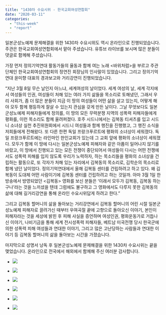```yaml
---
title: "1430차 수요시위 - 한국교회여성연합회"
date: "2020-03-11"
categories: 
  - "this-week"
  - "report"
---
```


일본군성노예제 문제해결을 위한 1430차 수요시위도 역시 온라인으로 진행되었습니다. 주관은 한국교회여성연합회에서 맡아 주셨습니다. 유튜브 라이브를 보시며 많은 분들이 댓글로 함께해 주셨습니다.

가장 먼저 정의기억연대 활동가들의 율동과 함께 여는 노래 <바위처럼>을 부르고 주관단체인 한국교회여성연합회의 정연진 회장님의 인사말이 있었습니다. 그리고 정의기억연대 윤미향 대표의 경과보고와 거리강연이 진행되었습니다.

“지난 3월 8일 무슨 날인지 아느냐, 세계여성의 날이었다. 세계 여성의 날, 세계 각지에서 여성들의 인권, 여성들이 처해 있는 여러 가지 삶들을 목소리로 토해냈던, 그래서 우리 사회가, 좀 더 많은 분들이 지금 이 땅의 여성들이 어떤 삶을 살고 있는지, 어떻게 해야 모두 함께 평등하게 잘살 수 있는지 관심을 갖게 만든 날이다. 그날 무엇보다도 일본군성노예제 피해자들에게 정의를, 이 땅의 모든 무력분쟁 지역의 성폭력 피해자들에게 평화를, 이런 목소리도 함께 울려퍼졌다. 호주 시드니에서는 김복동 티셔츠를 입고 시드니 소녀상 실천 추진위원회에서 시드니 여성들과 함께 행진을 진행했고, 그 행진 소식을 저희들에게 전해왔다. 또 다른 한편 독일 프랑크푸르트에 평화의 소녀상이 세워졌다. 독일 프랑크푸르트에는 라인마인 한인교회가 있는데 그 교회 앞에 평화의 소녀상이 세워졌다. 모두가 함께 이 땅에 다시는 일본군성노예제 피해자와 같은 아픔이 일어나지 않기를 바랐고, 이 땅에서 진행되고 있는 모든 전쟁이 중단되어서 여성들이 다시는 어떤 전쟁에서도 성폭력 피해를 입지 않도록 우리가 노력하자, 하는 목소리들을 평화의 소녀상을 건립하는 활동으로, 또 각자가 처해 있는 자리에서 김복동의 목소리로, 김학순의 목소리로 함께 냈던 날이었다. 정의기억연대에서 올해 김복동 센터를 건립하려고 하고 있다. 왜 김복동이 도대체 어떤 사람이기에 김복동 센터를 건립하려고 하는 것일까. 아마 3월 1일 한 방송에서 방영되었던 <김복동> 영화를 보신 분들은 ‘이래서 모두가 김복동, 김복동 하는구나’라는 것을 느끼셨을 텐데 그럼에도 불구하고 그 영화에서도 다루지 못한 김복동의 삶에 대해 길거리강연을 통해 온라인 수요시위답게 하려고 한다.”

그리고 김복동 할머니의 삶을 돌아보는 거리강연에서 김복동 할머니의 어린 시절 일본군성노예제 피해자로 끌려가신 때부터 우여곡절 끝에 고향으로 돌아오신 이야기, 본인이 피해자라는 것을 세상에 밝힌 후 피해 사실을 증언하며 여성인권, 평화운동가로 거듭나신 이야기, 나비기금을 통해 세계 전시성폭력 피해자들, 베트남 미국전쟁 당시 한국군에 의한 성폭력 피해 여성들과 연대한 이야기, 그리고 많은 고난당하는 사람들과 연대한 이야기 등 김복동 할머니의 삶을 돌아보는 시간을 가졌습니다.

마지막으로 성명서 낭독 후 일본군성노예제 문제해결을 위한 1430차 수요시위는 끝을 맺었습니다. 온라인으로 전국에서 해외에서 함께해 주신 여러분 감사합니다.

- ![](https://r2.womenandwar.net/2020/03/크기변환IMGP5609.jpg)
    
- ![](https://r2.womenandwar.net/2020/03/크기변환IMGP5619.jpg)
    
- ![](https://r2.womenandwar.net/2020/03/크기변환IMGP5628.jpg)
    
- ![](https://r2.womenandwar.net/2020/03/크기변환IMGP5634.jpg)
    
- ![](https://r2.womenandwar.net/2020/03/크기변환IMGP5636.jpg)
    
- ![](https://r2.womenandwar.net/2020/03/크기변환IMGP5656.jpg)
